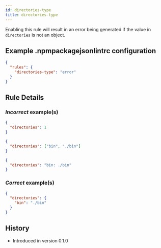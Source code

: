 ```yaml
---
id: directories-type
title: directories-type
---
```


Enabling this rule will result in an error being generated if the value in `directories` is not an object.

## Example .npmpackagejsonlintrc configuration

```json
{
  "rules": {
    "directories-type": "error"
  }
}
```

## Rule Details

### *Incorrect* example(s)

```json
{
  "directories": 1
}
```

```json
{
  "directories": ["bin", "./bin"]
}
```

```json
{
  "directories": "bin: ./bin"
}
```

### *Correct* example(s)

```json
{
  "directories": {
    "bin": "./bin"
  }
}
```

## History

* Introduced in version 0.1.0
